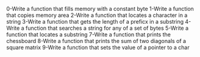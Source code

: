 0-Write a function that fills memory with a constant byte
1-Write a function that copies memory area
2-Write a function that locates a character in a string
3-Write a function that gets the length of a preficx in a substring
4-Write a function that searches a string for any of a set of bytes
5-Write a function that locates a substring
7-Write a function that prints the chessboard
8-Write a function that prints the sum of two diagonals of a square matrix
9-Write a function that sets the value of a pointer to a char

